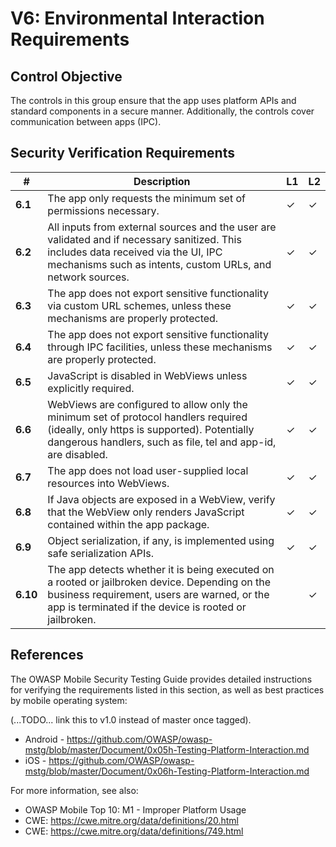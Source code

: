 # V6: Environmental Interaction Requirements

## Control Objective

The controls in this group ensure that the app uses platform APIs and standard components in a secure manner. Additionally, the controls cover communication between apps (IPC).

## Security Verification Requirements

| # | Description | L1 | L2 |
| --- | --- | --- | --- |
| **6.1** | The app only requests the minimum set of permissions necessary. | ✓ | ✓ |
| **6.2** | All inputs from external sources and the user are validated and if necessary sanitized. This includes data received via the UI, IPC mechanisms such as intents, custom URLs, and network sources.| ✓ | ✓ |
| **6.3** | The app does not export sensitive functionality via custom URL schemes, unless these mechanisms are properly protected. | ✓ | ✓ |
| **6.4** | The app does not export sensitive functionality through IPC facilities, unless these mechanisms are properly protected. | ✓ | ✓ |
| **6.5** | JavaScript is disabled in WebViews unless explicitly required. | ✓ | ✓ |
| **6.6** | WebViews are configured to allow only the minimum set of protocol handlers required (ideally, only https is supported). Potentially dangerous handlers, such as file, tel and app-id, are disabled. | ✓ | ✓ |
| **6.7** | The app does not load user-supplied local resources into WebViews. | ✓ | ✓ |
| **6.8** | If Java objects are exposed in a WebView, verify that the WebView only renders JavaScript contained within the app package. | ✓ | ✓ |
| **6.9** | Object serialization, if any, is implemented using safe serialization APIs. | ✓ | ✓ |
| **6.10** | The app detects whether it is being executed on a rooted or jailbroken device. Depending on the business requirement, users are warned, or the app is terminated if the device is rooted or jailbroken. |  | ✓ |

## References

The OWASP Mobile Security Testing Guide provides detailed instructions for verifying the requirements listed in this section, as well as best practices by mobile operating system:

(...TODO... link this to v1.0 instead of master once tagged).

- Android - https://github.com/OWASP/owasp-mstg/blob/master/Document/0x05h-Testing-Platform-Interaction.md
- iOS - https://github.com/OWASP/owasp-mstg/blob/master/Document/0x06h-Testing-Platform-Interaction.md

For more information, see also:

- OWASP Mobile Top 10: M1 - Improper Platform Usage
- CWE: https://cwe.mitre.org/data/definitions/20.html
- CWE: https://cwe.mitre.org/data/definitions/749.html
